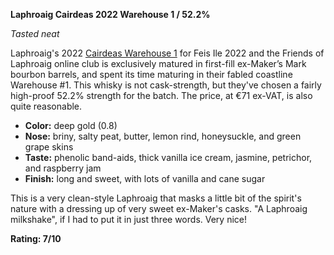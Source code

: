 **Laphroaig Cairdeas 2022 Warehouse 1 / 52.2%**

*Tasted neat*

Laphroaig's 2022 [Cairdeas Warehouse 1](https://www.whiskybase.com/whiskies/whisky/209611/laphroaig-cairdeas) for Feis Ile 2022 and the Friends of Laphroaig online club is exclusively matured in first-fill ex-Maker’s Mark bourbon barrels, and spent its time maturing in their fabled coastline Warehouse #1.  This whisky is not cask-strength, but they've chosen a fairly high-proof 52.2% strength for the batch.  The price, at €71 ex-VAT, is also quite reasonable.

* **Color:** deep gold (0.8)
* **Nose:** briny, salty peat, butter, lemon rind, honeysuckle, and green grape skins
* **Taste:** phenolic band-aids, thick vanilla ice cream, jasmine, petrichor, and raspberry jam
* **Finish:** long and sweet, with lots of vanilla and cane sugar

This is a very clean-style Laphroaig that masks a little bit of the spirit's nature with a dressing up of very sweet ex-Maker's casks.  "A Laphroaig milkshake", if I had to put it in just three words.  Very nice!

**Rating: 7/10**